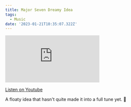 ```yaml
---
title: Major Seven Dreamy Idea
tags:
  - Music
date: '2023-01-21T10:35:07.322Z'
---
```


<iframe src="https://www.youtube-nocookie.com/embed/TR_64-wGJe8?modestbranding=1&showinfo=0&rel=0" title="YouTube video player" frameborder="0" allow="accelerometer; autoplay; encrypted-media; gyroscope; picture-in-picture;" allowfullscreen className="youtube_video"></iframe>

[Listen on Youtube](https://youtu.be/TR_64-wGJe8)

A floaty idea that hasn't quite made it into a full tune yet. 🍃
